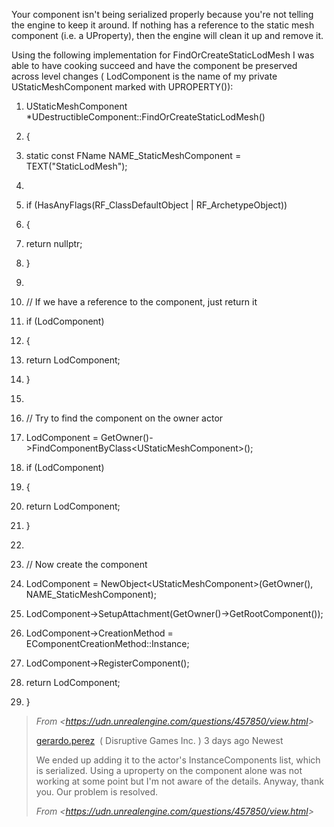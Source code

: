 Your component isn't being serialized properly because you're not telling the engine to keep it around. If nothing has a reference to the static mesh component (i.e. a UProperty), then the engine will clean it up and remove it.

Using the following implementation for FindOrCreateStaticLodMesh I was able to have cooking succeed and have the component be preserved across level changes ( LodComponent is the name of my private UStaticMeshComponent marked with UPROPERTY()):

1.  UStaticMeshComponent \*UDestructibleComponent::FindOrCreateStaticLodMesh()

2.  {

3.  static const FName NAME_StaticMeshComponent = TEXT("StaticLodMesh");

4.

5)  if (HasAnyFlags(RF_ClassDefaultObject | RF_ArchetypeObject))

6)  {

7)  return nullptr;

8)  }

9)

10. // If we have a reference to the component, just return it

11. if (LodComponent)

12. {

13. return LodComponent;

14. }

15.

16) // Try to find the component on the owner actor

17) LodComponent = GetOwner()-&gt;FindComponentByClass&lt;UStaticMeshComponent&gt;();

18) if (LodComponent)

19) {

20) return LodComponent;

21) }

22)

23. // Now create the component

24. LodComponent = NewObject&lt;UStaticMeshComponent&gt;(GetOwner(), NAME_StaticMeshComponent);

25. LodComponent-&gt;SetupAttachment(GetOwner()-&gt;GetRootComponent());

26. LodComponent-&gt;CreationMethod = EComponentCreationMethod::Instance;

27. LodComponent-&gt;RegisterComponent();

28. return LodComponent;

29. }

> _From &lt;<https://udn.unrealengine.com/questions/457850/view.html>&gt;_
>
> [gerardo.perez]  ( Disruptive Games Inc. ) 3 days ago Newest
>
> We ended up adding it to the actor's InstanceComponents list, which is serialized. Using a uproperty on the component alone was not working at some point but I'm not aware of the details. Anyway, thank you. Our problem is resolved.
>
> _From &lt;<https://udn.unrealengine.com/questions/457850/view.html>&gt;_

[gerardo.perez]: https://udn.unrealengine.com/users/14846/view.html
